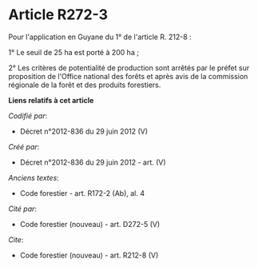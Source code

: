 # Article R272-3

Pour l'application en Guyane du 1° de l'article R. 212-8 : 

1° Le seuil de 25 ha est porté à 200 ha ; 

2° Les critères de potentialité de production sont arrêtés par le préfet sur proposition de l'Office national des forêts et
après avis de la commission régionale de la forêt et des produits forestiers.

**Liens relatifs à cet article**

_Codifié par_:

  - Décret n°2012-836 du 29 juin 2012 (V)

_Créé par_:

  - Décret n°2012-836 du 29 juin 2012 - art. (V)

_Anciens textes_:

  - Code forestier - art. R172-2 (Ab), al. 4

_Cité par_:

  - Code forestier (nouveau) - art. D272-5 (V)

_Cite_:

  - Code forestier (nouveau) - art. R212-8 (V)
